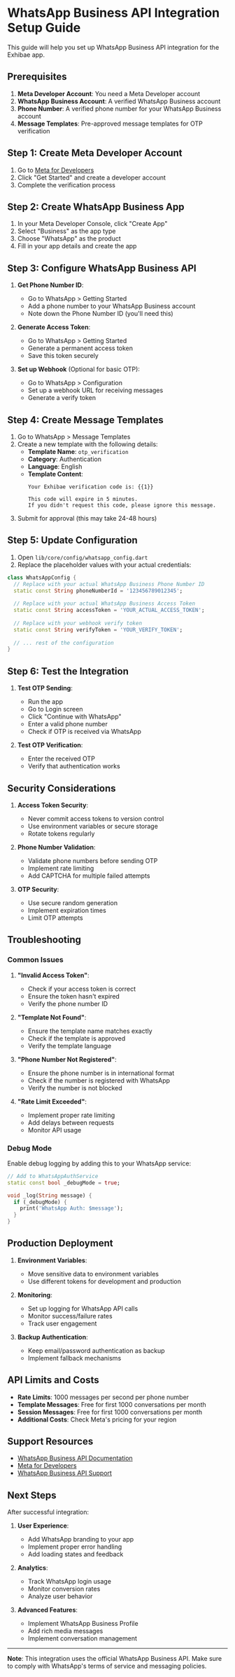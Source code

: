 # WhatsApp Business API Integration Setup Guide

This guide will help you set up WhatsApp Business API integration for the Exhibae app.

## Prerequisites

1. **Meta Developer Account**: You need a Meta Developer account
2. **WhatsApp Business Account**: A verified WhatsApp Business account
3. **Phone Number**: A verified phone number for your WhatsApp Business account
4. **Message Templates**: Pre-approved message templates for OTP verification

## Step 1: Create Meta Developer Account

1. Go to [Meta for Developers](https://developers.facebook.com/)
2. Click "Get Started" and create a developer account
3. Complete the verification process

## Step 2: Create WhatsApp Business App

1. In your Meta Developer Console, click "Create App"
2. Select "Business" as the app type
3. Choose "WhatsApp" as the product
4. Fill in your app details and create the app

## Step 3: Configure WhatsApp Business API

1. **Get Phone Number ID**:
   - Go to WhatsApp > Getting Started
   - Add a phone number to your WhatsApp Business account
   - Note down the Phone Number ID (you'll need this)

2. **Generate Access Token**:
   - Go to WhatsApp > Getting Started
   - Generate a permanent access token
   - Save this token securely

3. **Set up Webhook** (Optional for basic OTP):
   - Go to WhatsApp > Configuration
   - Set up a webhook URL for receiving messages
   - Generate a verify token

## Step 4: Create Message Templates

1. Go to WhatsApp > Message Templates
2. Create a new template with the following details:
   - **Template Name**: `otp_verification`
   - **Category**: Authentication
   - **Language**: English
   - **Template Content**: 
     ```
     Your Exhibae verification code is: {{1}}
     
     This code will expire in 5 minutes.
     If you didn't request this code, please ignore this message.
     ```
3. Submit for approval (this may take 24-48 hours)

## Step 5: Update Configuration

1. Open `lib/core/config/whatsapp_config.dart`
2. Replace the placeholder values with your actual credentials:

```dart
class WhatsAppConfig {
  // Replace with your actual WhatsApp Business Phone Number ID
  static const String phoneNumberId = '123456789012345';
  
  // Replace with your actual WhatsApp Business Access Token
  static const String accessToken = 'YOUR_ACTUAL_ACCESS_TOKEN';
  
  // Replace with your webhook verify token
  static const String verifyToken = 'YOUR_VERIFY_TOKEN';
  
  // ... rest of the configuration
}
```

## Step 6: Test the Integration

1. **Test OTP Sending**:
   - Run the app
   - Go to Login screen
   - Click "Continue with WhatsApp"
   - Enter a valid phone number
   - Check if OTP is received via WhatsApp

2. **Test OTP Verification**:
   - Enter the received OTP
   - Verify that authentication works

## Security Considerations

1. **Access Token Security**:
   - Never commit access tokens to version control
   - Use environment variables or secure storage
   - Rotate tokens regularly

2. **Phone Number Validation**:
   - Validate phone numbers before sending OTP
   - Implement rate limiting
   - Add CAPTCHA for multiple failed attempts

3. **OTP Security**:
   - Use secure random generation
   - Implement expiration times
   - Limit OTP attempts

## Troubleshooting

### Common Issues

1. **"Invalid Access Token"**:
   - Check if your access token is correct
   - Ensure the token hasn't expired
   - Verify the phone number ID

2. **"Template Not Found"**:
   - Ensure the template name matches exactly
   - Check if the template is approved
   - Verify the template language

3. **"Phone Number Not Registered"**:
   - Ensure the phone number is in international format
   - Check if the number is registered with WhatsApp
   - Verify the number is not blocked

4. **"Rate Limit Exceeded"**:
   - Implement proper rate limiting
   - Add delays between requests
   - Monitor API usage

### Debug Mode

Enable debug logging by adding this to your WhatsApp service:

```dart
// Add to WhatsAppAuthService
static const bool _debugMode = true;

void _log(String message) {
  if (_debugMode) {
    print('WhatsApp Auth: $message');
  }
}
```

## Production Deployment

1. **Environment Variables**:
   - Move sensitive data to environment variables
   - Use different tokens for development and production

2. **Monitoring**:
   - Set up logging for WhatsApp API calls
   - Monitor success/failure rates
   - Track user engagement

3. **Backup Authentication**:
   - Keep email/password authentication as backup
   - Implement fallback mechanisms

## API Limits and Costs

- **Rate Limits**: 1000 messages per second per phone number
- **Template Messages**: Free for first 1000 conversations per month
- **Session Messages**: Free for first 1000 conversations per month
- **Additional Costs**: Check Meta's pricing for your region

## Support Resources

- [WhatsApp Business API Documentation](https://developers.facebook.com/docs/whatsapp)
- [Meta for Developers](https://developers.facebook.com/)
- [WhatsApp Business API Support](https://developers.facebook.com/support/)

## Next Steps

After successful integration:

1. **User Experience**:
   - Add WhatsApp branding to your app
   - Implement proper error handling
   - Add loading states and feedback

2. **Analytics**:
   - Track WhatsApp login usage
   - Monitor conversion rates
   - Analyze user behavior

3. **Advanced Features**:
   - Implement WhatsApp Business Profile
   - Add rich media messages
   - Implement conversation management

---

**Note**: This integration uses the official WhatsApp Business API. Make sure to comply with WhatsApp's terms of service and messaging policies.
